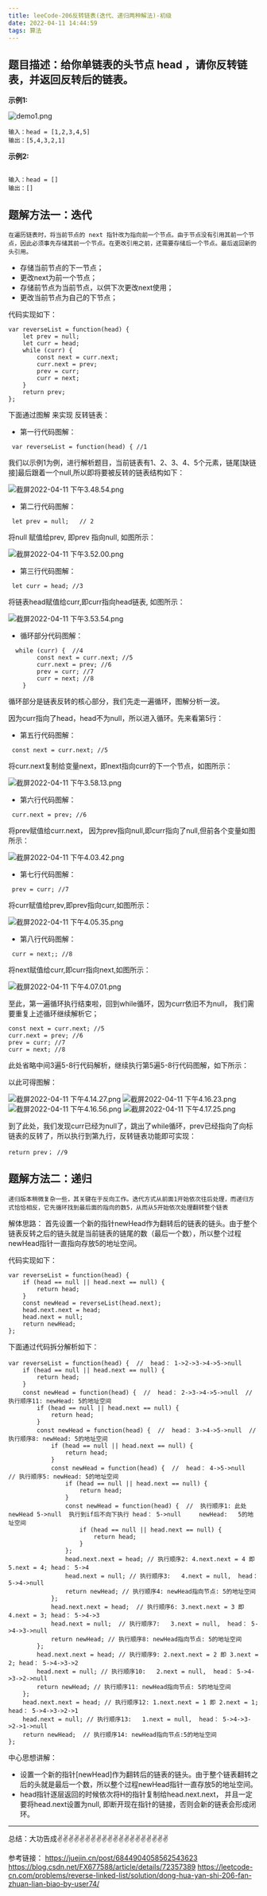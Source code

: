 ```yaml
---
title: leeCode-206反转链表(迭代、递归两种解法)-初级
date: 2022-04-11 14:44:59
tags: 算法
---
```

<meta name="referrer" content="no-referrer"/>

## 题目描述：给你单链表的头节点 head ，请你反转链表，并返回反转后的链表。

**示例1:**

![demo1.png](https://upload-images.jianshu.io/upload_images/11846892-e379a9cc3764efd8.jpeg?imageMogr2/auto-orient/strip%7CimageView2/2/w/1240)

```
输入：head = [1,2,3,4,5]
输出：[5,4,3,2,1]
```

**示例2:**
```

输入：head = []
输出：[]

````

## 题解方法一：迭代

`在遍历链表时，将当前节点的 next 指针改为指向前一个节点。由于节点没有引用其前一个节点，因此必须事先存储其前一个节点。在更改引用之前，还需要存储后一个节点。最后返回新的头引用。`

* 存储当前节点的下一节点；
* 更改next为前一个节点；
* 存储前节点为当前节点，以供下次更改next使用；
* 更改当前节点为自己的下节点；

代码实现如下：
```
var reverseList = function(head) {
    let prev = null;
    let curr = head;
    while (curr) {
        const next = curr.next;
        curr.next = prev;
        prev = curr;
        curr = next;
    }
    return prev;
};
```

下面通过图解 来实现 反转链表：

* 第一行代码图解：

```
 var reverseList = function(head) { //1
```

我们以示例1为例，进行解析题目，当前链表有1、2、3、4、5个元素，链尾[缺链接]最后跟着一个null,所以即将要被反转的链表结构如下：

![截屏2022-04-11 下午3.48.54.png](https://upload-images.jianshu.io/upload_images/11846892-ae51cab1329393ff.png?imageMogr2/auto-orient/strip%7CimageView2/2/w/1240)


* 第二行代码图解：
```
 let prev = null;   // 2
```
将null 赋值给prev, 即prev 指向null, 如图所示：

![截屏2022-04-11 下午3.52.00.png](https://upload-images.jianshu.io/upload_images/11846892-7047e1b88c9f2346.png?imageMogr2/auto-orient/strip%7CimageView2/2/w/1240)

* 第三行代码图解：
```
 let curr = head; //3
```
将链表head赋值给curr,即curr指向head链表, 如图所示：

![截屏2022-04-11 下午3.53.54.png](https://upload-images.jianshu.io/upload_images/11846892-5a23ea506a26afb3.png?imageMogr2/auto-orient/strip%7CimageView2/2/w/1240)

* 循环部分代码图解：
```
  while (curr) {  //4
        const next = curr.next; //5
        curr.next = prev; //6
        prev = curr; //7
        curr = next; //8
    }
```
循环部分是链表反转的核心部分，我们先走一遍循环，图解分析一波。

因为curr指向了head，head不为null，所以进入循环。先来看第5行：

* 第五行代码图解：
```
 const next = curr.next; //5
```
将curr.next复制给变量next，即next指向curr的下一个节点，如图所示：

![截屏2022-04-11 下午3.58.13.png](https://upload-images.jianshu.io/upload_images/11846892-b62650e4fa713e6f.png?imageMogr2/auto-orient/strip%7CimageView2/2/w/1240)

* 第六行代码图解：
```
 curr.next = prev; //6
```
将prev赋值给curr.next， 因为prev指向null,即curr指向了null,但前各个变量如图所示：

![截屏2022-04-11 下午4.03.42.png](https://upload-images.jianshu.io/upload_images/11846892-deab58010f4a1f98.png?imageMogr2/auto-orient/strip%7CimageView2/2/w/1240)

* 第七行代码图解：
```
 prev = curr; //7
```
将curr赋值给prev,即prev指向curr,如图所示：

![截屏2022-04-11 下午4.05.35.png](https://upload-images.jianshu.io/upload_images/11846892-53fd2349465757bf.png?imageMogr2/auto-orient/strip%7CimageView2/2/w/1240)

* 第八行代码图解：
```
 curr = next;; //8
```
将next赋值给curr,即curr指向next,如图所示：


![截屏2022-04-11 下午4.07.01.png](https://upload-images.jianshu.io/upload_images/11846892-d30599903d8e870b.png?imageMogr2/auto-orient/strip%7CimageView2/2/w/1240)

至此，第一遍循环执行结束啦，回到while循环，因为curr依旧不为null， 我们需要重复上述循环继续解析它；

```
const next = curr.next; //5
curr.next = prev; //6
prev = curr; //7
curr = next; //8
```
此处省略中间3遍5-8行代码解析，继续执行第5遍5-8行代码图解，如下所示：

以此可得图解：

![截屏2022-04-11 下午4.14.27.png](https://upload-images.jianshu.io/upload_images/11846892-9cf9cd948cb52607.png?imageMogr2/auto-orient/strip%7CimageView2/2/w/1240)
![截屏2022-04-11 下午4.16.23.png](https://upload-images.jianshu.io/upload_images/11846892-625dad964b02505b.png?imageMogr2/auto-orient/strip%7CimageView2/2/w/1240)
![截屏2022-04-11 下午4.16.56.png](https://upload-images.jianshu.io/upload_images/11846892-bbcfc838b0d6677c.png?imageMogr2/auto-orient/strip%7CimageView2/2/w/1240)
![截屏2022-04-11 下午4.17.25.png](https://upload-images.jianshu.io/upload_images/11846892-01867ef0a012d558.png?imageMogr2/auto-orient/strip%7CimageView2/2/w/1240)

到了此处，我们发现curr已经为null了，跳出了while循环，prev已经指向了向标链表的反转了，所以执行到第九行，反转链表功能即可实现：

```
return prev； //9
```


## 题解方法二：递归

`递归版本稍微复杂一些，其关键在于反向工作。迭代方式从前面1开始依次往后处理，而递归方式恰恰相反，它先循环找到最后面的指向的数5，从而从5开始依次处理翻转整个链表`

解体思路： 首先设置一个新的指针newHead作为翻转后的链表的链头。由于整个链表反转之后的链头就是当前链表的链尾的数（最后一个数），所以整个过程newHead指针一直指向存放5的地址空间。


代码实现如下：
```
var reverseList = function(head) {
    if (head == null || head.next == null) {
        return head;
    }
    const newHead = reverseList(head.next);
    head.next.next = head;
    head.next = null;
    return newHead;
};

```

下面通过代码拆分解析如下：

```
var reverseList = function(head) {  //  head： 1->2->3->4->5->null 
    if (head == null || head.next == null) {
        return head;
    }
    const newHead = function(head) {  //  head： 2->3->4->5->null  // 执行顺序11: newHead: 5的地址空间
        if (head == null || head.next == null) {
            return head;
        }
        const newHead = function(head) {  //  head： 3->4->5->null  // 执行顺序8: newHead: 5的地址空间
            if (head == null || head.next == null) {
                return head;
            }
            const newHead = function(head) {  //  head： 4->5->null  // 执行顺序5: newHead: 5的地址空间
                if (head == null || head.next == null) {
                    return head;
                }
                const newHead = function(head) {  //  执行顺序1: 此处newHead 5->null  执行到if后不向下执行 head： 5->null     newHead:   5的地址空间
                    if (head == null || head.next == null) {
                        return head;
                    }
                };
                head.next.next = head; // 执行顺序2: 4.next.next = 4 即 5.next = 4; head： 5->4
                head.next = null; // 执行顺序3:   4.next = null,  head： 5->4->null
                return newHead; // 执行顺序4: newHead指向节点: 5的地址空间  
            };
            head.next.next = head;  // 执行顺序6: 3.next.next = 3 即 4.next = 3; head： 5->4->3
            head.next = null;  // 执行顺序7:   3.next = null,  head： 5->4->3->null
            return newHead; // 执行顺序8: newHead指向节点: 5的地址空间  
        };
        head.next.next = head; // 执行顺序9: 2.next.next = 2 即 3.next = 2; head： 5->4->3->2
        head.next = null; // 执行顺序10:   2.next = null,  head： 5->4->3->2->null
        return newHead; // 执行顺序11: newHead指向节点: 5的地址空间  
    };
    head.next.next = head; // 执行顺序12: 1.next.next = 1 即 2.next = 1; head： 5->4->3->2->1
    head.next = null; // 执行顺序13:   1.next = null,  head： 5->4->3->2->1->null
    return newHead;  // 执行顺序14: newHead指向节点:5的地址空间 
};

```

中心思想讲解： 

* 设置一个新的指针[newHead]作为翻转后的链表的链头。由于整个链表翻转之后的头就是最后一个数，所以整个过程newHead指针一直存放5的地址空间。
* head指针逐层返回的时候依次将H的指针复制给head.next.next， 并且一定要将head.next设置为null, 即断开现在指针的链接，否则会新的链表会形成闭环。

 ---
总结：大功告成✌️✌️✌️✌️✌️✌️✌️✌️✌️✌️✌️✌️✌️✌️✌️✌️✌️✌️✌️✌️

参考链接：
https://juejin.cn/post/6844904058562543623
https://blog.csdn.net/FX677588/article/details/72357389
https://leetcode-cn.com/problems/reverse-linked-list/solution/dong-hua-yan-shi-206-fan-zhuan-lian-biao-by-user74/